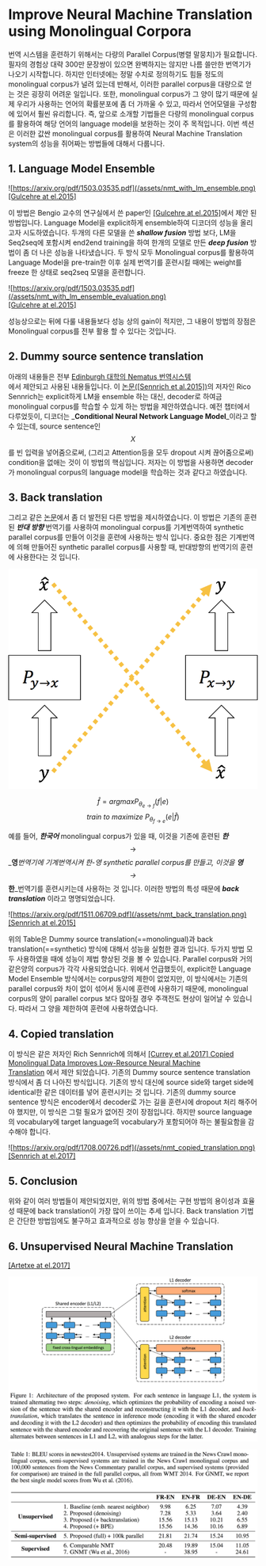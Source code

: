 # Improve Neural Machine Translation using Monolingual Corpora

번역 시스템을 훈련하기 위해서는 다량의 Parallel Corpus\(병렬 말뭉치\)가 필요합니다. 필자의 경험상 대략 300만 문장쌍이 있으면 완벽하지는 않지만 나름 쓸만한 번역기가 나오기 시작합니다. 하지만 인터넷에는 정말 수치로 정의하기도 힘들 정도의 monolingual corpus가 널려 있는데 반해서, 이러한 parallel corpus을 대량으로 얻는 것은 굉장히 어려운 일입니다. 또한, monolingual corpus가 그 양이 많기 때문에 실제 우리가 사용하는 언어의 확률분포에 좀 더 가까울 수 있고, 따라서 언어모델을 구성함에 있어서 훨씬 유리합니다. 즉, 앞으로 소개할 기법들은 다량의 monolingual corpus를 활용하여 해당 언어의 language model을 보완하는 것이 주 목적입니다. 이번 섹션은 이러한 값싼 monolingual corpus를 활용하여 Neural Machine Translation system의 성능을 쥐어짜는 방법들에 대해서 다룹니다.

## 1. Language Model Ensemble

![https://arxiv.org/pdf/1503.03535.pdf](/assets/nmt_with_lm_ensemble.png)  
[\[Gulcehre at el.2015\]](https://arxiv.org/pdf/1503.03535.pdf)

이 방법은 Bengio 교수의 연구실에서 쓴 paper인 [\[Gulcehre at el.2015\]](https://arxiv.org/pdf/1503.03535.pdf)에서 제안 된 방법입니다. Language Model을 explicit하게 ensemble하여 디코더의 성능을 올리고자 시도하였습니다. 두개의 다른 모델을 쓴 _**shallow fusion**_ 방법 보다, LM을 Seq2seq에 포함시켜 end2end training을 하여 한개의 모델로 만든 _**deep fusion**_ 방법이 좀 더 나은 성능을 나타냈습니다. 두 방식 모두 Monolingual corpus를 활용하여 Language Model을 pre-train한 이후 실제 번역기를 훈련시킬 때에는 weight를 freeze 한 상태로 seq2seq 모델을 훈련합니다.

![https://arxiv.org/pdf/1503.03535.pdf](/assets/nmt_with_lm_ensemble_evaluation.png)  
[\[Gulcehre at el.2015\]](https://arxiv.org/pdf/1503.03535.pdf)

성능상으로는 뒤에 다룰 내용들보다 성능 상의 gain이 적지만, 그 내용이 방법의 장점은 Monolingual corpus를 전부 활용 할 수 있다는 것입니다.

## 2. Dummy source sentence translation

아래의 내용들은 전부 [Edinburgh 대학의 Nematus 번역시스템](https://arxiv.org/pdf/1708.00726.pdf)  
에서 제안되고 사용된 내용들입니다. 이 [논문\(\[Sennrich et al.2015\]\)](https://arxiv.org/pdf/1511.06709.pdf)의 저자인 Rico Sennrich는 explicit하게 LM을 ensemble 하는 대신, decoder로 하여금 monolingual corpus를 학습할 수 있게 하는 방법을 제안하였습니다. 예전 챕터에서 다루었듯이, 디코더는 _**Conditional Neural Network Language Model**_이라고 할 수 있는데, source sentence인 $$ X $$를 빈 입력을 넣어줌으로써, \(그리고 Attention등을 모두 dropout 시켜 끊어줌으로써\) condition을 없애는 것이 이 방법의 핵심입니다. 저자는 이 방법을 사용하면 decoder가 monolingual corpus의 language model을 학습하는 것과 같다고 하였습니다.

## 3. Back translation

그리고 같은 [논문](https://arxiv.org/pdf/1511.06709.pdf)에서 좀 더 발전된 다른 방법을 제시하였습니다. 이 방법은 기존의 훈련된 _**반대 방향**_ 번역기를 사용하여 monolingual corpus를 기계번역하여 synthetic parallel corpus를 만들어 이것을 훈련에 사용하는 방식 입니다. 중요한 점은 기계번역에 의해 만들어진 synthetic parallel corpus를 사용할 때, 반대방향의 번역기의 훈련에 사용한다는 것 입니다.

![](/assets/nmt_back_translation_overview.png)

$$
\hat{f}=argmaxP_{\theta_{e \rightarrow f}}(f|e)
$$
$$
train~to~maximize~P_{\theta_{f \rightarrow e}}(e|\hat{f})
$$

예를 들어, _**한국어**_ monolingual corpus가 있을 때, 이것을 기존에 훈련된 _**한**_$$ \rightarrow $$_**영**_번역기에 기계번역시켜 한-영 synthetic parallel corpus를 만들고, 이것을 _**영**_$$ \rightarrow $$_**한**_번역기를 훈련시키는데 사용하는 것 입니다. 이러한 방법의 특성 때문에 _**back translation**_ 이라고 명명되었습니다.

![https://arxiv.org/pdf/1511.06709.pdf](/assets/nmt_back_translation.png)  
[\[Sennrich at el.2015\]](https://arxiv.org/pdf/1511.06709.pdf)

위의 Table은 Dummy source translation\(==monolingual\)과 back translation\(==synthetic\) 방식에 대해서 성능을 실험한 결과 입니다. 두가지 방법 모두 사용하였을 때에 성능이 제법 향상된 것을 볼 수 있습니다. Parallel corpus와 거의 같은양의 corpus가 각각 사용되었습니다. 위에서 언급했듯이, explicit한 Language Model Ensemble 방식에서는 corpus양의 제한이 없었지만, 이 방식에서는 기존의 parallel corpus와 차이 없이 섞어서 동시에 훈련에 사용하기 때문에, monolingual corpus의 양이 parallel corpus 보다 많아질 경우 주객전도 현상이 일어날 수 있습니다. 따라서 그 양을 제한하여 훈련에 사용하였습니다.

## 4. Copied translation

이 방식은 같은 저자인 Rich Sennrich에 의해서 [\[Currey et al.2017\] Copied Monolingual Data Improves Low-Resource Neural Machine  
Translation](https://kheafield.com/papers/edinburgh/copy_paper.pdf) 에서 제안 되었습니다. 기존의 Dummy source sentence translation 방식에서 좀 더 나아진 방식입니다. 기존의 방식 대신에 source side와 target side에 identical한 같은 데이터를 넣어 훈련시키는 것 입니다. 기존의 dummy source sentence 방식은 encoder에서 decoder로 가는 길을 훈련시에 dropout 처리 해주어야 했지만, 이 방식은 그럴 필요가 없어진 것이 장점입니다. 하지만 source language의 vocabulary에 target language의 vocabulary가 포함되어야 하는 불필요함을 감수해야 합니다.

![https://arxiv.org/pdf/1708.00726.pdf](/assets/nmt_copied_translation.png)  
[\[Sennrich at el.2017\]](https://arxiv.org/pdf/1708.00726.pdf)

## 5. Conclusion

위와 같이 여러 방법들이 제안되었지만, 위의 방법 중에서는 구현 방법의 용이성과 효율성 때문에 back translation이 가장 많이 쓰이는 추세 입니다. Back translation 기법은 간단한 방법임에도 불구하고 효과적으로 성능 향상을 얻을 수 있습니다.

## 6. Unsupervised Neural Machine Translation

[\[Artetxe at el.2017\]](https://arxiv.org/pdf/1710.11041.pdf)

![](/assets/rl-unsupervised-nmt-1.png)

![](/assets/rl-unsupervised-nmt-2.png)

